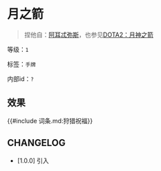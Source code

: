 # 月之箭

> 捏他自：[阿耳忒弥斯](https://zh.wikipedia.org/wiki/%E9%98%BF%E8%80%B3%E5%BF%92%E5%BC%A5%E6%96%AF)，也参见[DOTA2：月神之箭](https://www.dota2.com.cn/hero/mirana)

等级：`1`

标签：`手牌`

内部id：`?`

## 效果

{{#include 词条.md:狩猎祝福}}

## CHANGELOG

- [1.0.0] 引入
